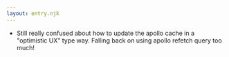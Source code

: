 ```yaml
---
layout: entry.njk
---
```


- Still really confused about how to update the apollo cache in a "optimistic UX" type way. Falling back on using apollo refetch query too much!

